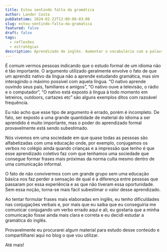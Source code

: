 ```yaml
---
title: Estou sentindo falta da gramática
author: Lander Costa
pubDatetime: 2024-02-22T12:00:00-03:00
slug: estou-sentindo-falta-da-gramatica
featured: false
draft: false
tags:
  - reflexões
  - estratégias
description: Aprendizado de inglês. Aumentar o vocabulário com a palavra plod.
---
```


É comum vermos pessoas indicando que o estudo formal de um idioma não é tão importante. O argumento utilizado geralmente envolve o fato de que um aprendiz nativo da língua não a aprende estudando gramática, mas sim interagindo o máximo possível com aquela língua. “O nativo aprende ouvindo seus pais, familiares e amigos”, “O nativo ouve a televisão, o rádio e o computador“, “O nativo está exposto à língua à todo momento em letreiros, outdoors, cartazes etc” são alguns exemplos ditos com razoável frequência.

Eu não acho que esse tipo de argumento é errado, porém é incompleto. De fato, ser exposto a uma grande quantidade de material do idioma a ser aprendido é muito importante, mas o poder do aprendizado formal provavelmente está sendo subestimado.

Nós vivemos em uma sociedade em que quase todas as pessoas são alfabetizadas com uma educação onde, por exemplo, conjugamos os verbos no colégio ainda quando crianças e a impressão que tenho é que esse aprendizado coletivo faz com que tenhamos uma sociedade que consegue formar frases mais próximas da norma culta mesmo dentro de uma comunicação informal.

O fato de não convivermos com um grande grupo sem uma educação básica nos faz perder a sensação de qual é a diferença entre pessoas que passaram por essa experiência e as que não tiveram essa oportunidade. Sem essa noção, torna-se mais fácil subestimar o valor desse aprendizado.

Ao tentar formular frases mais elaboradas em inglês, eu tenho dificuldades nas conjugações verbais e, por mais que eu saiba que eu conseguiria me comunicar conjugando um verbo errado aqui e ali, eu gostaria que a minha comunicação fosse ainda mais clara e correta e eu decidi estudar a gramática do inglês.

Provavelmente eu procurarei algum material para estudo desse conteúdo e compartilharei aqui no blog o que vou utilizar.

Até mais!